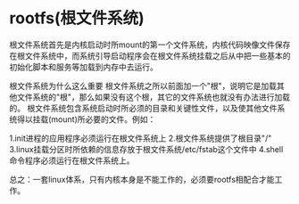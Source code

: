 # rootfs(根文件系统)

根文件系统首先是内核启动时所mount的第一个文件系统，内核代码映像文件保存在根文件系统中，而系统引导启动程序会在根文件系统挂载之后从中把一些基本的初始化脚本和服务等加载到内存中去运行。


根文件系统为什么这么重要
根文件系统之所以前面加一个"根"，说明它是加载其他文件系统的"根"，那么如果没有这个根，其它的文件系统也就没有办法进行加载的。
根文件系统包含系统启动时所必须的目录和关键性文件，以及使其他文件系统得以挂载(mount)所必要的文件。例如：

1.init进程的应用程序必须运行在根文件系统上
2.根文件系统提供了根目录"/"
3.linux挂载分区时所依赖的信息存放于根文件系统/etc/fstab这个文件中
4.shell命令程序必须运行在根文件系统上。

总之：一套linux体系，只有内核本身是不能工作的，必须要rootfs相配合才能工作。
